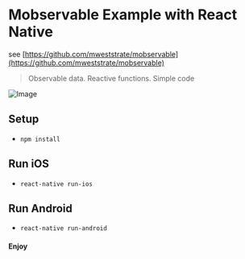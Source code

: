 # Mobservable Example with React Native

see [https://github.com/mweststrate/mobservable](https://github.com/mweststrate/mobservable)
> Observable data. Reactive functions. Simple code

![Image](https://cloud.githubusercontent.com/assets/1282364/13060380/87bf7910-d3f6-11e5-9241-48196fc19d2a.png)

## Setup
*  ```npm install```

## Run iOS
*  ```react-native run-ios```

## Run Android
* ```react-native run-android```

#### Enjoy
